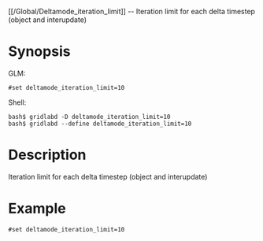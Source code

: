 [[/Global/Deltamode_iteration_limit]] -- Iteration limit for each delta timestep (object and interupdate)

# Synopsis
GLM:
~~~
#set deltamode_iteration_limit=10
~~~
Shell:
~~~
bash$ gridlabd -D deltamode_iteration_limit=10
bash$ gridlabd --define deltamode_iteration_limit=10
~~~

# Description

Iteration limit for each delta timestep (object and interupdate)

# Example

~~~
#set deltamode_iteration_limit=10
~~~

